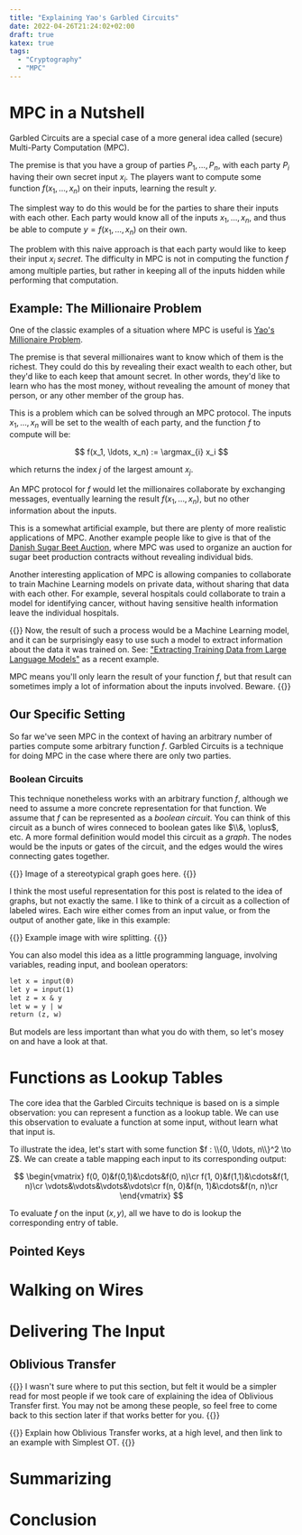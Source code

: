 ```yaml
---
title: "Explaining Yao's Garbled Circuits"
date: 2022-04-26T21:24:02+02:00
draft: true
katex: true
tags:
  - "Cryptography"
  - "MPC"
---
```


# MPC in a Nutshell

Garbled Circuits are a special case of a more general idea called
(secure) Multi-Party Computation (MPC).

The premise is that you have a group of parties $P_1, \ldots, P_n$,
with each party $P_i$ having their own secret input $x_i$. The
players want to compute some function $f(x_1, \ldots, x_n)$ on their inputs,
learning the result $y$.

The simplest way to do this would be for the parties to share their
inputs with each other. Each party would know all of the inputs $x_1, \ldots,
x_n$, and thus be able to compute $y = f(x_1, \ldots, x_n)$ on their own.

The problem with this naive approach is that each party would like
to keep their input $x_i$ _secret_. The difficulty in MPC is not
in computing the function $f$ among multiple parties, but rather in
keeping all of the inputs hidden while performing that computation.

## Example: The Millionaire Problem

One of the classic examples of a situation where MPC is useful
is [Yao's Millionaire Problem](https://doi.ieeecomputersociety.org/10.1109/SFCS.1982.88).

The premise is that several millionaires want to know which of
them is the richest. They could do this by revealing their exact
wealth to each other, but they'd like to each keep that amount
secret.
In other words, they'd like to learn who has the most money,
without revealing the amount of money that person, or any
other member of the group has.

This is a problem which can be solved through an MPC protocol.
The inputs $x_1, \ldots, x_n$ will be set to the wealth of each
party, and the function $f$ to compute will be:

$$
f(x_1, \ldots, x_n) := \argmax_{i} x_i
$$

which returns the index $j$ of the largest amount $x_j$.

An MPC protocol for $f$ would let the millionaires collaborate
by exchanging messages, eventually learning the result
$f(x_1, \ldots, x_n)$, but no other information about the inputs.

This is a somewhat artificial example, but there are plenty
of more realistic applications of MPC. Another example
people like to give is that of the [Danish Sugar Beet Auction](https://www.wikiwand.com/en/Danish_Sugar_Beet_Auction), where MPC was used to
organize an auction for sugar beet production contracts without
revealing individual bids.

Another interesting application of MPC is allowing companies to
collaborate to train Machine Learning models on private data, without sharing
that data with each other. For example, several hospitals could
collaborate to train a model for identifying cancer, without having
sensitive health information leave the individual hospitals.

{{<note>}}
Now, the result of such a process would be a Machine Learning model,
and it can be surprisingly easy to use such a model to extract
information about the data it was trained on. See:
["Extracting Training Data from Large Language Models"](https://www.usenix.org/system/files/sec21-carlini-extracting.pdf)
as a recent example.

MPC means you'll only learn the result of your function $f$,
but that result can sometimes imply a lot of information about
the inputs involved. Beware.
{{</note>}}

## Our Specific Setting

So far we've seen MPC in the context of having an
arbitrary number of parties compute some arbitrary function $f$.
Garbled Circuits is a technique for doing MPC in the case
where there are only two parties.

### Boolean Circuits

This technique nonetheless works with an arbitrary function $f$,
although we need to assume a more concrete representation for
that function. We assume that $f$ can be represented as a
*boolean circuit*. You can think of this circuit as a bunch of
wires conneced to boolean gates like $\\&, \oplus$, etc. A
more formal definition would model this circuit as a *graph*.
The nodes would be the inputs or gates of the circuit, and the edges
would the wires connecting gates together.

{{<todo>}}
Image of a stereotypical graph goes here.
{{</todo>}}

I think the most useful representation for this post is related
to the idea of graphs, but not exactly the same. I like
to think of a circuit as a collection of labeled wires. Each
wire either comes from an input value, or from the output
of another gate, like in this example:

{{<todo>}}
Example image with wire splitting.
{{</todo>}}

You can also model this idea as a little programming language,
involving variables, reading input, and boolean operators:

```txt
let x = input(0)
let y = input(1)
let z = x & y
let w = y | w
return (z, w)
```

But models are less important than what you do with them, so let's
mosey on and have a look at that.

# Functions as Lookup Tables

The core idea that the Garbled Circuits technique is based on is
a simple observation: you can represent a function as a lookup table.
We can use this observation to evaluate a function at some input,
without learn what that input is.

To illustrate the idea, let's start with some function $f : \\{0, \ldots, n\\}^2 \to Z$.
We can create a table mapping each input to its corresponding output:

$$
\begin{vmatrix}
f(0, 0)&f(0,1)&\cdots&f(0, n)\cr
f(1, 0)&f(1,1)&\cdots&f(1, n)\cr
\vdots&\vdots&\vdots&\vdots\cr
f(n, 0)&f(n, 1)&\cdots&f(n, n)\cr
\end{vmatrix}
$$

To evaluate $f$ on the input $(x, y)$, all we have to do is lookup
the corresponding entry of table.

## Pointed Keys

# Walking on Wires

# Delivering The Input
## Oblivious Transfer

{{<note>}}
I wasn't sure where to put this section, but felt it would be a simpler
read for most people if we took care of explaining the idea of Oblivious
Transfer first. You may not be among these people, so feel free to come
back to this section later if that works better for you.
{{</note>}}

{{<todo>}}
Explain how Oblivious Transfer works, at a high level, and then
link to an example with Simplest OT.
{{</todo>}}

# Summarizing

# Conclusion
